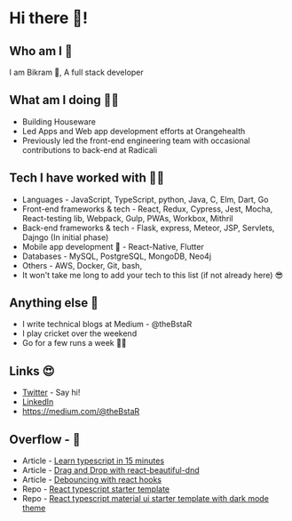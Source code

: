 # Hi there 👋!

## Who am I 👔
I am Bikram 👦, A full stack developer

## What am I doing 👨‍🔧️
- Building Houseware
- Led Apps and Web app development efforts at Orangehealth
- Previously led the front-end engineering team with occasional contributions to back-end at Radicali

## Tech I have worked with 👨‍💻️
- Languages - JavaScript, TypeScript, python, Java, C, Elm, Dart, Go
- Front-end frameworks & tech - React, Redux, Cypress, Jest, Mocha, React-testing lib, Webpack, Gulp, PWAs, Workbox, Mithril
- Back-end frameworks & tech - Flask, express, Meteor, JSP, Servlets, Dajngo (In initial phase)
- Mobile app development 📱 - React-Native, Flutter
- Databases - MySQL, PostgreSQL, MongoDB, Neo4j
- Others - AWS, Docker, Git, bash,
- It won't take me long to add your tech to this list (if not already here) 😎

## Anything else 🤔
- I write technical blogs at Medium - @theBstaR
- I play cricket over the weekend 
- Go for a few runs a week 🏃‍♂️

## Links 😍
-  [Twitter](https://twitter.com/thebstar13) - Say hi!
- [LinkedIn](https://www.linkedin.com/in/thebstar)
- https://medium.com/@theBstaR

## Overflow -  🎁
- Article - [Learn typescript in 15 minutes](https://medium.com/front-end-weekly/learn-typescript-in-15-minutes-bf921cf355f5)
- Article - [Drag and Drop with react-beautiful-dnd](https://medium.com/front-end-weekly/implement-drag-and-drop-in-a-react-app-with-react-beautiful-dnd-cc172204ebf2)
- Article - [Debouncing with react hooks](https://medium.com/dev-genius/debouncing-in-react-with-our-own-custom-react-hook-f9032bcfb3de)
- Repo - [React typescript starter template](https://github.com/theBstar/react-typescript-starter)
- Repo - [React typescript material ui starter template with dark mode theme](https://github.com/theBstar/react-ts-material-ui-starter)
